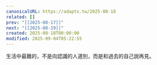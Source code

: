 ```yaml
---
canonicalURL: https://adaptx.tw/2025-08-18
related: []
prev: "[[2025-08-17]]"
next: "[[2025-08-19]]"
created: 2025-08-18T00:00:00
modified: 2025-09-04T05:22:55
---
```


生活中最難的，不是向認識的人道別，而是和過去的自己說再見。
